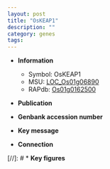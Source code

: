 ```yaml
---
layout: post
title: "OsKEAP1"
description: ""
category: genes
tags: 
---
```


* **Information**  
    + Symbol: OsKEAP1  
    + MSU: [LOC_Os01g06890](http://rice.uga.edu/cgi-bin/ORF_infopage.cgi?orf=LOC_Os01g06890)  
    + RAPdb: [Os01g0162500](http://rapdb.dna.affrc.go.jp/viewer/gbrowse_details/irgsp1?name=Os01g0162500)  

* **Publication**  

* **Genbank accession number**  

* **Key message**  

* **Connection**  

[//]: # * **Key figures**  


